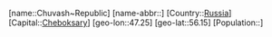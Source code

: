 ﻿---
location: [56.15,47.25]
type: State
tags:
- geo/State


SpocWebEntityId: 37057
isDeleted: false
confidential: public

---
[name::Chuvash~Republic]
[name-abbr::]
[Country::[Russia](geo/Continent/Europe/Russia.md)]
[Capital::[Cheboksary](geo/Continent/Europe/Russia/Cheboksary.md)]
[geo-lon::47.25]
[geo-lat::56.15]
[Population::]

